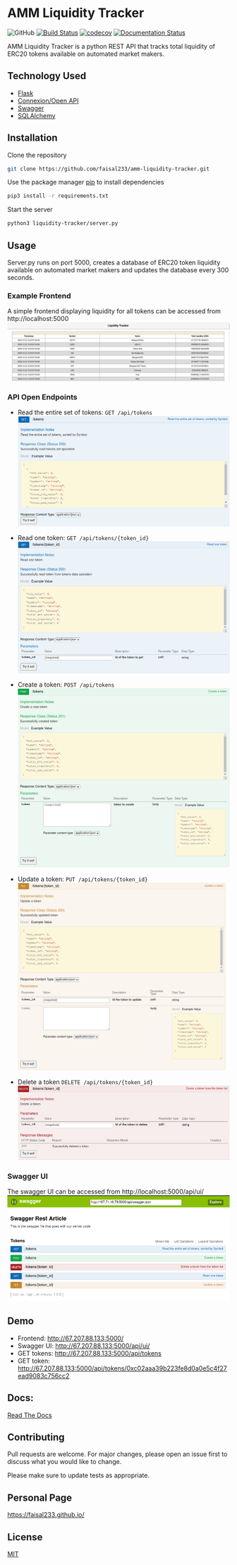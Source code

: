 # AMM Liquidity Tracker
![GitHub](https://img.shields.io/github/license/faisal233/amm-liquidity-tracker?logo=github)
[![Build Status](https://travis-ci.com/faisal233/amm-liquidity-tracker.svg?branch=main)](https://travis-ci.com/faisal233/amm-liquidity-tracker.svg?branch=main)
[![codecov](https://codecov.io/gh/faisal233/amm-liquidity-tracker/branch/main/graph/badge.svg?token=PE8XIJHDM0)](https://codecov.io/gh/faisal233/amm-liquidity-tracker)
[![Documentation Status](https://readthedocs.org/projects/amm-liquidity-tracker/badge/?version=latest)](https://amm-liquidity-tracker.readthedocs.io/en/latest/?badge=latest)

AMM Liquidity Tracker is a python REST API that tracks total liquidity of ERC20 tokens available on automated market makers.

## Technology Used
* [Flask](https://github.com/pallets/flask)
* [Connexion/Open API](https://github.com/zalando/connexion)
* [Swagger](https://github.com/swagger-api)
* [SQLAlchemy](https://github.com/sqlalchemy)

## Installation 

Clone the repository
```bash
git clone https://github.com/faisal233/amm-liquidity-tracker.git
```

Use the package manager [pip](https://pip.pypa.io/en/stable/) to install dependencies
```bash
pip3 install -r requirements.txt
```

Start the server
```bash
python3 liquidity-tracker/server.py
```

## Usage
Server.py runs on port 5000, creates a database of ERC20 token liquidity available on automated market makers and updates the database every 300 seconds. 

### Example Frontend
A simple frontend displaying liquidity for all tokens can be accessed from http://localhost:5000
![Frontend](docs/images/frontend.png)

### API Open Endpoints
* Read the entire set of tokens: `GET /api/tokens`
![GET tokens](docs/images/get_tokens.png)

* Read one token: `GET /api/tokens/{token_id}`
![GET token](docs/images/get_token.png)

* Create a token: `POST /api/tokens`
![POST token](docs/images/post.png)

* Update a token: `PUT /api/tokens/{token_id}`
![PUT token](docs/images/put.png)

* Delete a token `DELETE /api/tokens/{token_id}`
![DELETE token](docs/images/delete.png)

### Swagger UI
The swagger UI can be accessed from http://localhost:5000/api/ui/
![SWAGGER](docs/images/swagger_ui.png)

## Demo
* Frontend: http://67.207.88.133:5000/
* Swagger UI: http://67.207.88.133:5000/api/ui/
* GET tokens: http://67.207.88.133:5000/api/tokens
* GET token: http://67.207.88.133:5000/api/tokens/0xc02aaa39b223fe8d0a0e5c4f27ead9083c756cc2

## Docs:
[Read The Docs](https://amm-liquidity-tracker.readthedocs.io/en/latest/)

## Contributing
Pull requests are welcome. For major changes, please open an issue first to discuss what you would like to change.

Please make sure to update tests as appropriate.

## Personal Page
https://faisal233.github.io/

## License
[MIT](https://choosealicense.com/licenses/mit/)

